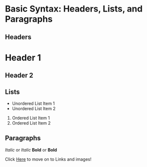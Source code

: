 # Basic Syntax: Headers, Lists, and Paragraphs

## Headers

# Header 1
## Header 2

## Lists

- Unordered List Item 1
- Unordered List Item 2

1. Ordered List Item 1
2. Ordered List Item 2

## Paragraphs

*Italic* or _Italic_
**Bold** or __Bold__

Click [Here](linksandimages.md) to move on to Links and images!
